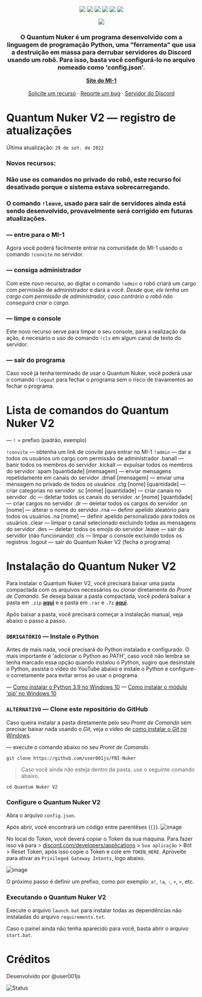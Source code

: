 <div id="top"></div>
<p align="center">
<img src=https://img.shields.io/github/languages/top/user001js/quantum-nuker-v2?colors=6699ff&style=for-the-badge />
<img src=https://img.shields.io/github/stars/user001js/quantum-nuker-v2?color=6699ff&style=for-the-badge />
<img src=https://img.shields.io/github/issues/user001js/quantum-nuker-v2?color=6699ff&style=for-the-badge />
<img src=https://img.shields.io/github/forks/user001js/quantum-nuker-v2?color=6699ff&style=for-the-badge />
<img src=https://img.shields.io/github/license/user001js/quantum-nuker-v2?color=6699ff&style=for-the-badge />
<img src=https://img.shields.io/github/downloads/user001js/quantum-nuker-v2/total?color=6699ff&style=for-the-badge />
</p>
<p align="center">
  <a href="https://github.com/user001js/quantum-nuker-v2">
    <img src="https://user-images.githubusercontent.com/101312928/192933235-3e25d482-fbdc-41c9-912a-80bf6bedaad2.png">
  </a>
  
  <h3 align="center">O Quantum Nuker é um programa desenvolvido com a linguagem de programação Python, uma "ferramenta" que usa a destruição em massa para derrubar servidores do Discord usando um robô. Para isso, basta você configurá-lo no arquivo nomeado como 'config.json'.</h3>
  <p align="center">
    <a href="https://user001js.wixsite.com/mi1"><strong>Site do MI-1</strong></a>
    <br />
    <br />
    <a href="https://github.com/user001js/quantum-nuker-v2/issues">Solicite um recurso</a>
    ·
    <a href="https://github.com/user001js/quantum-nuker-v2/issues">Reporte um bug</a>
    ·
    <a href="https://discord.gg/2AkAeZD6BU">Servidor do Discord</a>
  </p>
</p>

# Quantum Nuker V2 — registro de atualizações

Última atualização: `29 de set. de 2022`

### Novos recursos:

### Não use os comandos no privado do robô, este recurso foi desativado porque o sistema estava sobrecarregando.

### O comando `!leave`, usado para sair de servidores ainda está sendo desenvolvido, provavelmente será corrigido em futuras atualizações.

### — entre para o MI-1
Agora você poderá facilmente entrar na comunidade do MI-1 usando o comando `!convite` no servidor.

### — consiga administrador
Com este novo recurso, ao digitar o comando `!admin` o robô criará um cargo com permissão de administrador e dará a você. *Desde que, ele tenha um cargo com permissão de administrador, caso contrário o robô não conseguirá criar o cargo*.

### — limpe o console
Este novo recurso serve para limpar o seu console, para a realização da ação, é necesário o uso do comando `!cls` em algum canal de texto do servidor.

### — sair do programa
Caso você já tenha terminado de usar o Quantum Nuker, você poderá usar o comando `!logout` para fechar o programa sem o risco de travamentos ao fechar o programa.

# Lista de comandos do Quantum Nuker V2

— `!` = prefixo (padrão, exemplo)

`!convite` — obtenha um link de convite para entrar no MI-1
`!admin` — dar a todos os usuários um cargo com permissão de administrador
.banall — banir todos os membros do servidor
.kickall — expulsar todos os membros do servidor
.spam [quantidade] [mensagem] — enviar mensagens repetidamente em canais do servidor
.dmall [mensagem] — enviar uma mensagem no privado de todos os usuários
.ctg [nome] [quantidade] — criar categorias no servidor
.sc [nome] [quantidade] — criar canais no servidor
.dc — deletar todos os canais do servidor
.sr [nome] [quantidade] — criar cargos no servidor
.dr — deletar todos os cargos do servidor
.sn [nome] — alterar o nome do servidor
.rna — definir apelido aleatório para todos os usuários
.na [nome] — definir apelido personalizado para todos os usuários
.clear — limpar o canal selecionado excluindo todas as mensagens do servidor
.des — deletar todos os emojis do servidor
.leave — sair do servidor (não funcionando)
.cls — limpar o console excluindo todos os registros
.logout — sair do Quantum Nuker V2 (fecha o programa)

# Instalação do Quantum Nuker V2

Para instalar o Quantum Nuker V2, você precisará baixar uma pasta compactada com os arquivos necessários ou clonar diretamente do *Promt de Comando*. Se deseja baixar a pasta compactada, você poderá baixar a pasta em `.zip` __[aqui](https://github.com/user001js/quantum-nuker-v2/releases)__ e a pasta em `.rar` e `.7z` __[aqui](https://github.com/user001js/quantum-nuker-v2/releases)__.

Após baixar a pasta, você precisará começar a instalação manual, veja abaixo o passo a passo.

### `OBRIGATÓRIO` — Instale o Python

Antes de mais nada, você precisará do Python instalado e configurado. O mais importante é 'adicionar o Python ao PATH', caso você não lembra se tenha marcado essa opção quando instalou o Python, sugiro que desinstale o Python, assista o vídeo do YouTube abaixo e instale o Python e configure-o corretamente para evitar erros ao usar o programa.

— [Como instalar o Python 3.9 no Windows 10](https://youtu.be/pDBnCDuL-dc0)
— [Como instalar o módulo 'pip' no Windows 10](www.youtube.com/results?search_query=como+instalar+o+pip+e+o+python+no+windows)

### `ALTERNATIVO` — Clone este repositório do GitHub

Caso queira instalar a pasta diretamente pelo seu *Promt de Comando* sem precisar baixar nada usando o *Git*, veja o vídeo de [como instalar o *Git* no Windows](https://www.youtube.com/watch?v=KJ0nmxiRdlo).

— execute o comando abaixo no seu *Promt de Comando*.
```console
git clone https://github.com/user001js/FBI-Nuker
```
> Caso você ainda não esteja dentro da pasta, use o seguinte comando abaixo.
```console
cd Quantum Nuker V2
```

### Configure o Quantum Nuker V2

Abra o arquivo `config.json`.

Após abrir, você encontrará um código entre parentêses (`{}`).
![image](https://user-images.githubusercontent.com/101312928/192942490-3af888b7-fd53-4ca1-8a86-920a3b0465ce.png)

No local do Token, você deverá copiar o Token da sua máquina. Para fazer isso vá para \> [discord.com/developers/applications](https://discord.com/developers/applications) \> `Sua aplicação` \> Bot \> Reset Token, após isso copie o Token e cole em `TOKEN_HERE`. Aproveite para ativar as `Privileged Gateway Intents`, logo abaixo.

![image](https://user-images.githubusercontent.com/101312928/192944036-62fa0dda-2595-47c5-ac41-a49acd831a59.png)

O próximo passo é definir um prefixo, como por exemplo: `a!`, `!a`, `-`, `+`, `>`, etc.

### Executando o Quantum Nuker V2

Execute o arquivo `launch.bat` para instalar todas as dependências não instaladas do arquivo `requirements.txt`.

Caso o painel ainda não tenha aparecido para você, basta abrir o arquivo `start.bat`.

# Créditos

Desenvolvido por @user001js
<p align="left"
  <br />
  <img src="https://github-readme-stats.vercel.app/api?username=user001js&theme=dark&show_icons=true" alt="Status" />
</p>

